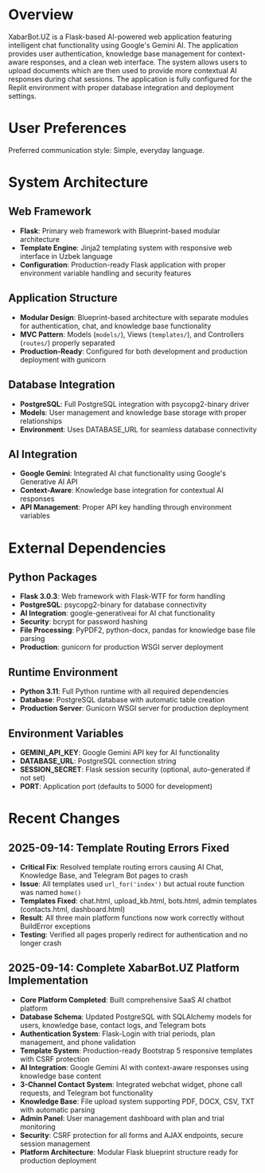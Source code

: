 # Overview

XabarBot.UZ is a Flask-based AI-powered web application featuring intelligent chat functionality using Google's Gemini AI. The application provides user authentication, knowledge base management for context-aware responses, and a clean web interface. The system allows users to upload documents which are then used to provide more contextual AI responses during chat sessions. The application is fully configured for the Replit environment with proper database integration and deployment settings.

# User Preferences

Preferred communication style: Simple, everyday language.

# System Architecture

## Web Framework
- **Flask**: Primary web framework with Blueprint-based modular architecture
- **Template Engine**: Jinja2 templating system with responsive web interface in Uzbek language
- **Configuration**: Production-ready Flask application with proper environment variable handling and security features

## Application Structure
- **Modular Design**: Blueprint-based architecture with separate modules for authentication, chat, and knowledge base functionality
- **MVC Pattern**: Models (`models/`), Views (`templates/`), and Controllers (`routes/`) properly separated
- **Production-Ready**: Configured for both development and production deployment with gunicorn

## Database Integration
- **PostgreSQL**: Full PostgreSQL integration with psycopg2-binary driver
- **Models**: User management and knowledge base storage with proper relationships
- **Environment**: Uses DATABASE_URL for seamless database connectivity

## AI Integration
- **Google Gemini**: Integrated AI chat functionality using Google's Generative AI API
- **Context-Aware**: Knowledge base integration for contextual AI responses
- **API Management**: Proper API key handling through environment variables

# External Dependencies

## Python Packages
- **Flask 3.0.3**: Web framework with Flask-WTF for form handling
- **PostgreSQL**: psycopg2-binary for database connectivity
- **AI Integration**: google-generativeai for AI chat functionality
- **Security**: bcrypt for password hashing
- **File Processing**: PyPDF2, python-docx, pandas for knowledge base file parsing
- **Production**: gunicorn for production WSGI server deployment

## Runtime Environment
- **Python 3.11**: Full Python runtime with all required dependencies
- **Database**: PostgreSQL database with automatic table creation
- **Production Server**: Gunicorn WSGI server for production deployment

## Environment Variables
- **GEMINI_API_KEY**: Google Gemini API key for AI functionality
- **DATABASE_URL**: PostgreSQL connection string
- **SESSION_SECRET**: Flask session security (optional, auto-generated if not set)
- **PORT**: Application port (defaults to 5000 for development)

# Recent Changes

## 2025-09-14: Template Routing Errors Fixed
- **Critical Fix**: Resolved template routing errors causing AI Chat, Knowledge Base, and Telegram Bot pages to crash
- **Issue**: All templates used `url_for('index')` but actual route function was named `home()`
- **Templates Fixed**: chat.html, upload_kb.html, bots.html, admin templates (contacts.html, dashboard.html)
- **Result**: All three main platform functions now work correctly without BuildError exceptions
- **Testing**: Verified all pages properly redirect for authentication and no longer crash

## 2025-09-14: Complete XabarBot.UZ Platform Implementation
- **Core Platform Completed**: Built comprehensive SaaS AI chatbot platform
- **Database Schema**: Updated PostgreSQL with SQLAlchemy models for users, knowledge base, contact logs, and Telegram bots
- **Authentication System**: Flask-Login with trial periods, plan management, and phone validation
- **Template System**: Production-ready Bootstrap 5 responsive templates with CSRF protection
- **AI Integration**: Google Gemini AI with context-aware responses using knowledge base content
- **3-Channel Contact System**: Integrated webchat widget, phone call requests, and Telegram bot functionality
- **Knowledge Base**: File upload system supporting PDF, DOCX, CSV, TXT with automatic parsing
- **Admin Panel**: User management dashboard with plan and trial monitoring
- **Security**: CSRF protection for all forms and AJAX endpoints, secure session management
- **Platform Architecture**: Modular Flask blueprint structure ready for production deployment
